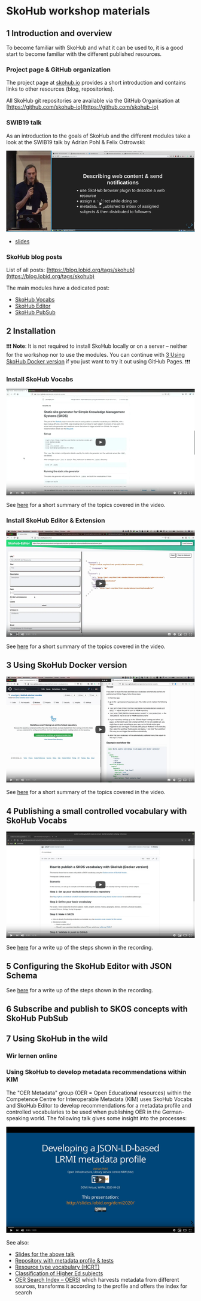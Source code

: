 # SkoHub workshop materials

## 1 Introduction and overview

To become familiar with SkoHub and what it can be used to, it is a good start to become familiar with the different published resources. 

### Project page & GitHub organization

The project page at [skohub.io](https://skohub.io) provides a short introduction and contains links to other resources (blog, repositories).

All SkoHub git repositories are available via the GitHub Organisation at [https://github.com/skohub-io](https://github.com/skohub-io)

### SWIB19 talk

As an introduction to the goals of SkoHub and the different modules take a look at the SWIB19 talk by Adrian Pohl & Felix Ostrowski:

[![Video](/img/swib19-recording.png)](https://www.youtube.com/watch?v=9cmkKPC3jlo)

- [slides](https://pad.gwdg.de/p/BJvl5sFiB)

### SkoHub blog posts 

List of all posts: [https://blog.lobid.org/tags/skohub](https://blog.lobid.org/tags/skohub)

The main modules have a dedicated post:

- [SkoHub Vocabs](https://blog.lobid.org/2019/09/27/presenting-skohub-vocabs.html)
- [SkoHub Editor](https://blog.lobid.org/2020/03/31/skohub-editor.html)
- [SkoHub PubSub](https://blog.lobid.org/2020/06/25/skohub-pubsub.html)

## 2 Installation

❗❗❗ **Note**: It is not required to install SkoHub locally or on a server – neither for the workshop nor to use the modules. You can continue with [3 Using SkoHub Docker version](https://github.com/skohub-io/swib20-workshop/tree/main/resources#3-using-skohub-docker-version) if you just want to try it out using GitHub Pages. ❗❗❗

### Install SkoHub Vocabs

[![Video](/img/skohub-vocabs-local-setup.png)](https://youtu.be/d3RRWt16F8w)

See [here](/resources/install-and-overview-skohub-vocabs.md) for a short summary of the topics covered in the video.

### Install SkoHub Editor & Extension

[![Video](/img/skohub-editor-extension.png)](https://youtu.be/Fn_4HiQdzx4)

See [here](/resources/install-and-overview-skohub-editor.md) for a short summary of the topics covered in the video.

## 3 Using SkoHub Docker version

[![Video](/img/skohub-docker-vocabs.png)](https://youtu.be/NOg6g94NxMk)

See [here](/resources/skohub-docker-vocabs.md) for a short summary of the topics covered in the video.

## 4 Publishing a small controlled vocabulary with SkoHub Vocabs

[![Video](/img/publish-vocab.png)](https://youtu.be/b3uwi4A5NhM)

See [here](/resources/publish-vocab.md) for a write up of the steps shown in the recording.

## 5 Configuring the SkoHub Editor with JSON Schema

See [here](/resources/configure-editor.md) for a write up of the steps shown in the recording.

## 6 Subscribe and publish to SKOS concepts with SkoHub PubSub

## 7 Using SkoHub in the wild

### Wir lernen online

### Using SkoHub to develop metadata recommendations within KIM

The "OER Metadata" group (OER = Open Educational resources) within the Competence Centre for Interoperable Metadata (KIM) uses SkoHub Vocabs and SkoHub Editor to develop recommendations for a metadata profile and controlled vocabularies to be used when publishing OER in the German-speaking world. The following talk gives some insight into the processes:

[![Video](/img/kim-lrmi-at-dcmi.png)](https://youtu.be/9UZVHNZ_zLA)

See also:
- [Slides for the above talk](https://slides.lobid.org/dcmi2020)
- [Repository with metadata profile & tests](https://github.com/dini-ag-kim/lrmi-profile)
- [Resource type vocabulary (HCRT)](https://w3id.org/kim/hcrt/scheme)
- [Classification of Higher Ed subjects](https://w3id.org/kim/hochschulfaechersystematik/scheme)
- [OER Search Index – OERSI](https://oersi.de/) which harvests metadata from different sources, transforms it according to the profile and offers the index for search